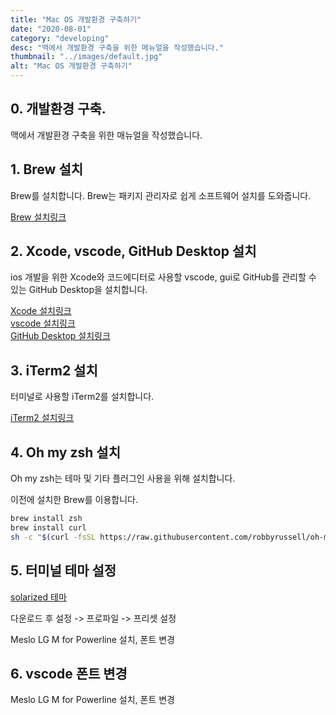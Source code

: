 ```yaml
---
title: "Mac OS 개발환경 구축하기"
date: "2020-08-01"
category: "developing"
desc: "맥에서 개발환경 구축을 위한 메뉴얼을 작성했습니다."
thumbnail: "../images/default.jpg"
alt: "Mac OS 개발환경 구축하기"
---
```


## 0. 개발환경 구축.

맥에서 개발환경 구축을 위한 매뉴얼을 작성했습니다.

## 1. Brew 설치

Brew를 설치합니다. Brew는 패키지 관리자로 쉽게 소프트웨어 설치를 도와줍니다.

[Brew 설치링크](https://brew.sh/index_ko)

## 2. Xcode, vscode, GitHub Desktop 설치

ios 개발을 위한 Xcode와 코드에디터로 사용할 vscode, gui로 GitHub를 관리할 수 있는 GitHub Desktop을 설치합니다.

[Xcode 설치링크](https://apps.apple.com/kr/app/xcode/id497799835?mt=12)  
[vscode 설치링크](https://code.visualstudio.com)  
[GitHub Desktop 설치링크](https://desktop.github.com)

## 3. iTerm2 설치

터미널로 사용할 iTerm2를 설치합니다.

[iTerm2 설치링크](https://www.iterm2.com)

## 4. Oh my zsh 설치

Oh my zsh는 테마 및 기타 플러그인 사용을 위해 설치합니다.

이전에 설치한 Brew를 이용합니다.

```bash
brew install zsh
brew install curl
sh -c "$(curl -fsSL https://raw.githubusercontent.com/robbyrussell/oh-my-zsh/master/tools/install.sh)"
```

## 5. 터미널 테마 설정

[solarized 테마](https://github.com/altercation/solarized)

다운로드 후 설정 -> 프로파일 -> 프리셋 설정

Meslo LG M for Powerline 설치, 폰트 변경

## 6. vscode 폰트 변경

Meslo LG M for Powerline 설치, 폰트 변경
